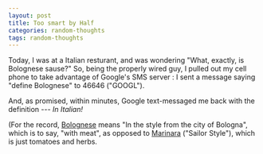 ```yaml
---
layout: post
title: Too smart by Half
categories: random-thoughts
tags: random-thoughts
---
```


Today, I was at a Italian resturant, and was wondering "What, exactly, is Bolognese sause?" 
So, being the properly wired guy, I pulled out my cell phone to take advantage of Google's SMS server : I sent a message saying "define Bolognese" to 46646 ("GOOGL").

And, as promised, within minutes, Google text-messaged me back with the definition --- *In Italian!*

(For the record, [Bolognese](http://en.wikipedia.org/wiki/Bolognese_sauce) means "In the style from the city of Bologna", which is to say, "with meat", as opposed to [Marinara](http://en.wikipedia.org/wiki/Marinara_sauce) ("Sailor Style"), which is just tomatoes and herbs.
